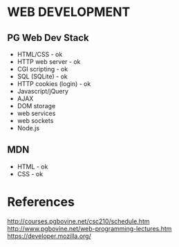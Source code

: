 # WEB DEVELOPMENT
## PG Web Dev Stack
- HTML/CSS - ok
- HTTP web server - ok
- CGI scripting - ok
- SQL (SQLite) - ok
- HTTP cookies (login) - ok
- Javascript/jQuery
- AJAX
- DOM storage
- web services
- web sockets
- Node.js

## MDN
- HTML - ok
- CSS - ok

# References
http://courses.pgbovine.net/csc210/schedule.htm
http://www.pgbovine.net/web-programming-lectures.htm
https://developer.mozilla.org/
